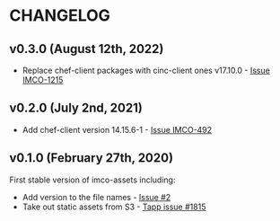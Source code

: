 # CHANGELOG

## v0.3.0 (August 12th, 2022)

* Replace chef-client packages with cinc-client ones v17.10.0 - [Issue IMCO-1215](https://jira.int.zone/browse/IMCO-1215)

## v0.2.0 (July 2nd, 2021)

* Add chef-client version 14.15.6-1 - [Issue IMCO-492](https://jira.int.zone/browse/IMCO-492)

## v0.1.0 (February 27th, 2020)

First stable version of imco-assets including:

* Add version to the file names - [Issue #2](https://github.com/ingrammicro/imco-assets/issues/2)
* Take out static assets from S3 - [Tapp issue #1815](https://github.com/ingrammicro/tapp/issues/1815)
